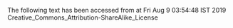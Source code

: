 The following text has been accessed from at Fri Aug 9 03:54:48 IST 2019
Creative_Commons_Attribution-ShareAlike_License

